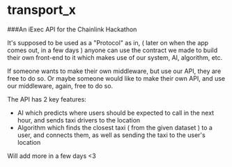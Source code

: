 # transport_x
###An iExec API for the Chainlink Hackathon

It's supposed to be used as a "Protocol" as in, ( later on when the app comes out, in a few days ) anyone can use the contract we made to build their own front-end to it which makes use of our system, AI, algorithm, etc.

If someone wants to make their own middleware, but use our API, they are free to do so. Or maybe someone would like to make their own API, and use our middleware, again, free to do so.

The API has 2 key features:

  - AI which predicts where users should be expected to call in the next hour, and sends taxi drivers to the location
  - Algorithm which finds the closest taxi ( from the given dataset ) to a user, and connects them, as well as sending the taxi to the user's location
  
Will add more in a few days <3
